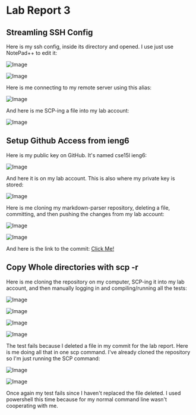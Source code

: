 # Lab Report 3

## Streamling SSH Config

Here is my ssh config, inside its directory and opened. I use just use NotePad++ to edit it:

![Image](/report-3-res/ssh_config_dir.png)

![Image](/report-3-res/ssh_config_notepad.png)

Here is me connecting to my remote server using this alias:

![Image](/report-3-res/ssh_connect_alias.png)

And here is me SCP-ing a file into my lab account:

![Image](/report-3-res/scp_alias.png)

## Setup Github Access from ieng6

Here is my public key on GitHub. It's named cse15l ieng6:

![Image](/report-3-res/ssh_keys_github.png)

And here it is on my lab account. This is also where my private key is stored:

![Image](/report-3-res/ssh_keys_user_account.png)

Here is me cloning my markdown-parser repository, deleting a file, committing, and then pushing the changes from my lab account:

![Image](/report-3-res/user_account_commit1.png)

![Image](/report-3-res/user_account_commit2.png)

And here is the link to the commit: [Click Me!](https://github.com/doublealiu/markdown-parser/commit/f4e0216d382103b7de00f4ea707709e427744fa9)

## Copy Whole directories with scp -r

Here is me cloning the repository on my computer, SCP-ing it into my lab account, and then manually logging in and compiling/running all the tests:

![Image](/report-3-res/part_3_1.png)

![Image](/report-3-res/part_3_2.png)

![Image](/report-3-res/part_3_3.png)

![Image](/report-3-res/part_3_4.png)

The test fails because I deleted a file in my commit for the lab report. Here is me doing all that in one scp command. I've already cloned the repository so I'm just running the SCP command:

![Image](/report-3-res/part3_updated1.png)

![Image](/report-3-res/part3_updated2.png)

Once again my test fails since I haven't replaced the file deleted. I used powershell this time because for my normal command line wasn't cooperating with me.